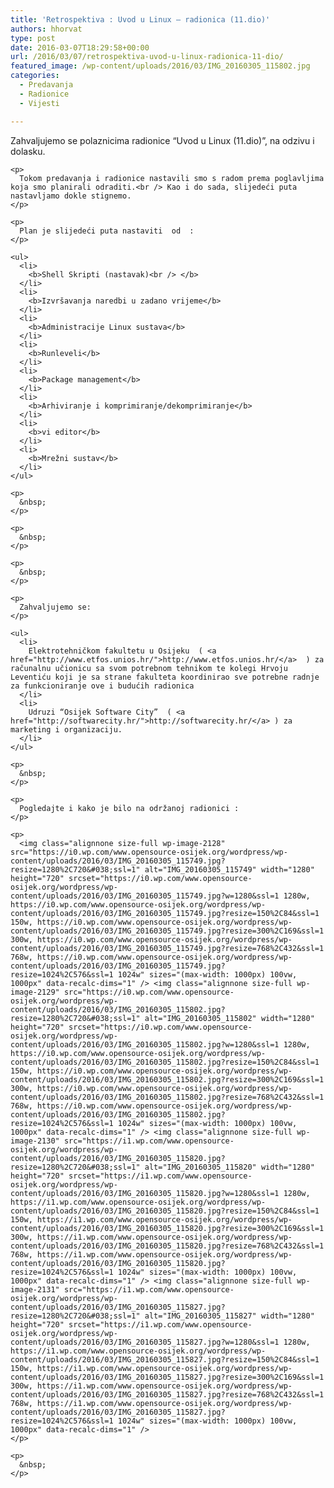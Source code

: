 ```yaml
---
title: 'Retrospektiva : Uvod u Linux – radionica (11.dio)'
authors: hhorvat
type: post
date: 2016-03-07T18:29:58+00:00
url: /2016/03/07/retrospektiva-uvod-u-linux-radionica-11-dio/
featured_image: /wp-content/uploads/2016/03/IMG_20160305_115802.jpg
categories:
  - Predavanja
  - Radionice
  - Vijesti

---
```

<div class="entry">
  <div class="entry-inner">
    <p>
      Zahvaljujemo se polaznicima radionice “Uvod u Linux (11.dio)”, na odzivu i dolasku.
    </p>
    
    <p>
      Tokom predavanja i radionice nastavili smo s radom prema poglavljima koja smo planirali odraditi.<br /> Kao i do sada, slijedeći puta nastavljamo dokle stignemo.
    </p>
    
    <p>
      Plan je slijedeći puta nastaviti  od  :
    </p>
    
    <ul>
      <li>
        <b>Shell Skripti (nastavak)<br /> </b>
      </li>
      <li>
        <b>Izvršavanja naredbi u zadano vrijeme</b>
      </li>
      <li>
        <b>Administracije Linux sustava</b>
      </li>
      <li>
        <b>Runleveli</b>
      </li>
      <li>
        <b>Package management</b>
      </li>
      <li>
        <b>Arhiviranje i komprimiranje/dekomprimiranje</b>
      </li>
      <li>
        <b>vi editor</b>
      </li>
      <li>
        <b>Mrežni sustav</b>
      </li>
    </ul>
    
    <p>
      &nbsp;
    </p>
    
    <p>
      &nbsp;
    </p>
    
    <p>
      &nbsp;
    </p>
    
    <p>
      Zahvaljujemo se:
    </p>
    
    <ul>
      <li>
        Elektrotehničkom fakultetu u Osijeku  ( <a href="http://www.etfos.unios.hr/">http://www.etfos.unios.hr/</a>  ) za računalnu učionicu sa svom potrebnom tehnikom te kolegi Hrvoju Leventiću koji je sa strane fakulteta koordinirao sve potrebne radnje za funkcioniranje ove i budućih radionica
      </li>
      <li>
        Udruzi “Osijek Software City”  ( <a href="http://softwarecity.hr/">http://softwarecity.hr/</a> ) za marketing i organizaciju.
      </li>
    </ul>
    
    <p>
      &nbsp;
    </p>
    
    <p>
      Pogledajte i kako je bilo na održanoj radionici :
    </p>
    
    <p>
      <img class="alignnone size-full wp-image-2128" src="https://i0.wp.com/www.opensource-osijek.org/wordpress/wp-content/uploads/2016/03/IMG_20160305_115749.jpg?resize=1280%2C720&#038;ssl=1" alt="IMG_20160305_115749" width="1280" height="720" srcset="https://i0.wp.com/www.opensource-osijek.org/wordpress/wp-content/uploads/2016/03/IMG_20160305_115749.jpg?w=1280&ssl=1 1280w, https://i0.wp.com/www.opensource-osijek.org/wordpress/wp-content/uploads/2016/03/IMG_20160305_115749.jpg?resize=150%2C84&ssl=1 150w, https://i0.wp.com/www.opensource-osijek.org/wordpress/wp-content/uploads/2016/03/IMG_20160305_115749.jpg?resize=300%2C169&ssl=1 300w, https://i0.wp.com/www.opensource-osijek.org/wordpress/wp-content/uploads/2016/03/IMG_20160305_115749.jpg?resize=768%2C432&ssl=1 768w, https://i0.wp.com/www.opensource-osijek.org/wordpress/wp-content/uploads/2016/03/IMG_20160305_115749.jpg?resize=1024%2C576&ssl=1 1024w" sizes="(max-width: 1000px) 100vw, 1000px" data-recalc-dims="1" /> <img class="alignnone size-full wp-image-2129" src="https://i0.wp.com/www.opensource-osijek.org/wordpress/wp-content/uploads/2016/03/IMG_20160305_115802.jpg?resize=1280%2C720&#038;ssl=1" alt="IMG_20160305_115802" width="1280" height="720" srcset="https://i0.wp.com/www.opensource-osijek.org/wordpress/wp-content/uploads/2016/03/IMG_20160305_115802.jpg?w=1280&ssl=1 1280w, https://i0.wp.com/www.opensource-osijek.org/wordpress/wp-content/uploads/2016/03/IMG_20160305_115802.jpg?resize=150%2C84&ssl=1 150w, https://i0.wp.com/www.opensource-osijek.org/wordpress/wp-content/uploads/2016/03/IMG_20160305_115802.jpg?resize=300%2C169&ssl=1 300w, https://i0.wp.com/www.opensource-osijek.org/wordpress/wp-content/uploads/2016/03/IMG_20160305_115802.jpg?resize=768%2C432&ssl=1 768w, https://i0.wp.com/www.opensource-osijek.org/wordpress/wp-content/uploads/2016/03/IMG_20160305_115802.jpg?resize=1024%2C576&ssl=1 1024w" sizes="(max-width: 1000px) 100vw, 1000px" data-recalc-dims="1" /> <img class="alignnone size-full wp-image-2130" src="https://i1.wp.com/www.opensource-osijek.org/wordpress/wp-content/uploads/2016/03/IMG_20160305_115820.jpg?resize=1280%2C720&#038;ssl=1" alt="IMG_20160305_115820" width="1280" height="720" srcset="https://i1.wp.com/www.opensource-osijek.org/wordpress/wp-content/uploads/2016/03/IMG_20160305_115820.jpg?w=1280&ssl=1 1280w, https://i1.wp.com/www.opensource-osijek.org/wordpress/wp-content/uploads/2016/03/IMG_20160305_115820.jpg?resize=150%2C84&ssl=1 150w, https://i1.wp.com/www.opensource-osijek.org/wordpress/wp-content/uploads/2016/03/IMG_20160305_115820.jpg?resize=300%2C169&ssl=1 300w, https://i1.wp.com/www.opensource-osijek.org/wordpress/wp-content/uploads/2016/03/IMG_20160305_115820.jpg?resize=768%2C432&ssl=1 768w, https://i1.wp.com/www.opensource-osijek.org/wordpress/wp-content/uploads/2016/03/IMG_20160305_115820.jpg?resize=1024%2C576&ssl=1 1024w" sizes="(max-width: 1000px) 100vw, 1000px" data-recalc-dims="1" /> <img class="alignnone size-full wp-image-2131" src="https://i1.wp.com/www.opensource-osijek.org/wordpress/wp-content/uploads/2016/03/IMG_20160305_115827.jpg?resize=1280%2C720&#038;ssl=1" alt="IMG_20160305_115827" width="1280" height="720" srcset="https://i1.wp.com/www.opensource-osijek.org/wordpress/wp-content/uploads/2016/03/IMG_20160305_115827.jpg?w=1280&ssl=1 1280w, https://i1.wp.com/www.opensource-osijek.org/wordpress/wp-content/uploads/2016/03/IMG_20160305_115827.jpg?resize=150%2C84&ssl=1 150w, https://i1.wp.com/www.opensource-osijek.org/wordpress/wp-content/uploads/2016/03/IMG_20160305_115827.jpg?resize=300%2C169&ssl=1 300w, https://i1.wp.com/www.opensource-osijek.org/wordpress/wp-content/uploads/2016/03/IMG_20160305_115827.jpg?resize=768%2C432&ssl=1 768w, https://i1.wp.com/www.opensource-osijek.org/wordpress/wp-content/uploads/2016/03/IMG_20160305_115827.jpg?resize=1024%2C576&ssl=1 1024w" sizes="(max-width: 1000px) 100vw, 1000px" data-recalc-dims="1" />
    </p>
    
    <p>
      &nbsp;
    </p>
  </div>
</div>